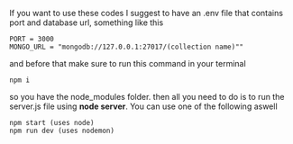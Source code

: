 If you want to use these codes I suggest to have an .env file that contains port and database url, something like this
```
PORT = 3000
MONGO_URL = "mongodb://127.0.0.1:27017/(collection name)""
```
and before that make sure to run this command in your terminal 
```
npm i
```
so you have the node_modules folder. then all you need to do is to run the server.js file using **node server**. You can use one of the following aswell
```
npm start (uses node)
npm run dev (uses nodemon)
```
